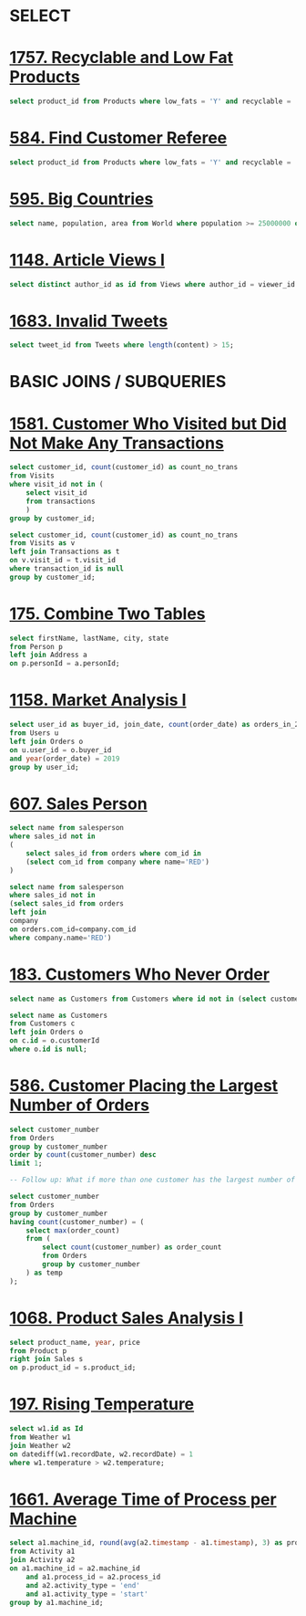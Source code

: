 SELECT
==============

# **[1757. Recyclable and Low Fat Products](https://leetcode.com/problems/recyclable-and-low-fat-products)**

```sql
select product_id from Products where low_fats = 'Y' and recyclable = 'Y';
```

# **[584. Find Customer Referee](https://leetcode.com/problems/find-customer-referee)**

```sql
select product_id from Products where low_fats = 'Y' and recyclable = 'Y';
```

# **[595. Big Countries](https://leetcode.com/problems/big-countries)**

```sql
select name, population, area from World where population >= 25000000 or area >= 3000000;
```

# **[1148. Article Views I](https://leetcode.com/problems/article-views-i)**

```sql
select distinct author_id as id from Views where author_id = viewer_id order by id;
```

# **[1683. Invalid Tweets](https://leetcode.com/problems/invalid-tweets)**

```sql
select tweet_id from Tweets where length(content) > 15;
```

BASIC JOINS / SUBQUERIES
==============

# **[1581. Customer Who Visited but Did Not Make Any Transactions](https://leetcode.com/problems/customer-who-visited-but-did-not-make-any-transactions/)**

```sql
select customer_id, count(customer_id) as count_no_trans
from Visits
where visit_id not in (
    select visit_id 
    from transactions
    )
group by customer_id;

select customer_id, count(customer_id) as count_no_trans
from Visits as v
left join Transactions as t
on v.visit_id = t.visit_id
where transaction_id is null
group by customer_id;
```

# **[175. Combine Two Tables](https://leetcode.com/problems/combine-two-tables/solutions/)**

```sql
select firstName, lastName, city, state
from Person p
left join Address a
on p.personId = a.personId;
```

# **[1158. Market Analysis I](https://leetcode.com/problems/market-analysis-i/)**

```sql
select user_id as buyer_id, join_date, count(order_date) as orders_in_2019
from Users u
left join Orders o
on u.user_id = o.buyer_id
and year(order_date) = 2019
group by user_id;
```

# **[607. Sales Person](https://leetcode.com/problems/sales-person)**

```sql
select name from salesperson
where sales_id not in 
(
    select sales_id from orders where com_id in 
	(select com_id from company where name='RED')
)

select name from salesperson
where sales_id not in
(select sales_id from orders
left join
company 
on orders.com_id=company.com_id 
where company.name='RED')
```

# **[183. Customers Who Never Order](https://leetcode.com/problems/customers-who-never-order/)**

```sql
select name as Customers from Customers where id not in (select customerId from Orders);

select name as Customers
from Customers c
left join Orders o
on c.id = o.customerId
where o.id is null;
```

# **[586. Customer Placing the Largest Number of Orders](https://leetcode.com/problems/customer-placing-the-largest-number-of-orders/)**

```sql
select customer_number
from Orders
group by customer_number
order by count(customer_number) desc
limit 1;

-- Follow up: What if more than one customer has the largest number of orders, can you find all the customer_number in this case?

select customer_number
from Orders
group by customer_number
having count(customer_number) = (
    select max(order_count)
    from (
        select count(customer_number) as order_count
        from Orders
        group by customer_number
    ) as temp
);
```

# **[1068. Product Sales Analysis I](https://leetcode.com/problems/product-sales-analysis-i)**

```sql
select product_name, year, price
from Product p
right join Sales s
on p.product_id = s.product_id;
```

# **[197. Rising Temperature](https://leetcode.com/problems/rising-temperature)**

```sql
select w1.id as Id
from Weather w1
join Weather w2
on datediff(w1.recordDate, w2.recordDate) = 1
where w1.temperature > w2.temperature;
```

# **[1661. Average Time of Process per Machine](https://leetcode.com/problems/average-time-of-process-per-machine)**

```sql
select a1.machine_id, round(avg(a2.timestamp - a1.timestamp), 3) as processing_time
from Activity a1
join Activity a2
on a1.machine_id = a2.machine_id 
    and a1.process_id = a2.process_id 
    and a2.activity_type = 'end'
    and a1.activity_type = 'start'
group by a1.machine_id;
```
